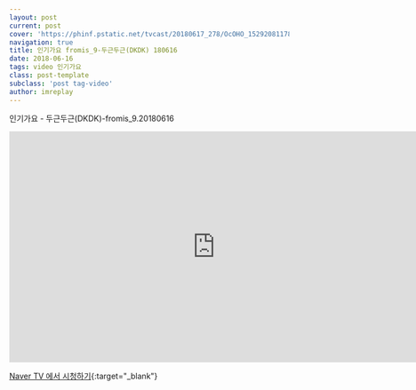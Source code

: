 ```yaml
---
layout: post
current: post
cover: 'https://phinf.pstatic.net/tvcast/20180617_278/OcOHO_1529208117811MgDal_JPEG/VD53031007_w1280.jpg'
navigation: true
title: 인기가요 fromis_9-두근두근(DKDK) 180616
date: 2018-06-16
tags: video 인기가요
class: post-template
subclass: 'post tag-video'
author: imreplay
---
```



인기가요 - 두근두근(DKDK)-fromis_9.20180616

<iframe src='https://serviceapi.rmcnmv.naver.com/flash/outKeyPlayer.nhn?vid=BAA798C586CEF01943144F3D181E67D1BF1E&outKey=V127ed99292505f8288dc6e442d2a38ab5e58048a3262f43307c76e442d2a38ab5e58&controlBarMovable=true&jsCallable=true&isAutoPlay=false&skinName=tvcast_white' frameborder='no' scrolling='no' marginwidth='0' marginheight='0' WIDTH='740' HEIGHT='416' allow='autoplay' allowfullscreen></iframe>

[Naver TV 에서 시청하기](https://tv.naver.com/v/3421426){:target="_blank"}

